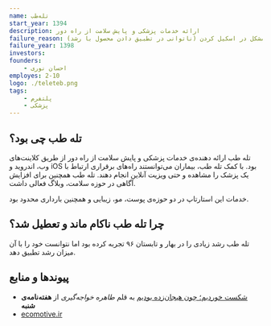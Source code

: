 ```yaml
---
name: تله‌طب
start_year: 1394
description: ارائه خدمات پزشکی و پایش سلامت از راه دور
failure_reason: مشکل در اسکیل کردن (ناتوانی در تطبیق دادن محصول با رشد)
failure_year: 1398
investors:
founders:
    - احسان نوری
employes: 2-10
logo: ./teleteb.png
tags:
    - پلتفرم
    - پزشکی
---
```

## تله طب چی بود؟
تله طب ارائه دهنده‌ی خدمات پزشکی و پایش سلامت از راه دور از طریق کلاینت‌های وب، اندروید و iOS بود. با کمک تله طب، بیماران می‌توانستند راه‌های برقراری ارتباط با یک پزشک را مشاهده و حتی ویزیت آنلاین انجام دهند. تله طب همچنین برای افزایش آگاهی در حوزه سلامت، وبلاگ فعالی داشت.

خدمات این استارتاپ در دو حوزه‌ی پوست، مو، زیبایی و همچنین بارداری محدود بود.
## چرا تله طب ناکام ماند و تعطیل شد؟
تله طب رشد زیادی را در بهار و تابستان ۹۶ تجربه کرده بود اما نتوانست خود را با آن میزان رشد تطبیق دهد.
## پیوند‌ها و منابع
* [شکست خوردیم؛ چون هیجان‌زده بودیم](https://shanbemag.com/%DA%AF%D9%81%D8%AA%DA%AF%D9%88-%D8%A8%D8%A7-%D8%A8%D9%86%DB%8C%D8%A7%D9%86%DA%AF%D8%B0%D8%A7%D8%B1-%D8%AA%D9%84%D9%87-%D8%B7%D8%A8/) به قلم *طاهره خواجه‌گیری* از **هفته‌نامه‌ی شنبه**
* [ecomotive.ir](https://list.ecomotive.ir/company/%D8%AA%D9%84%D9%87_%D8%B7%D8%A8)
